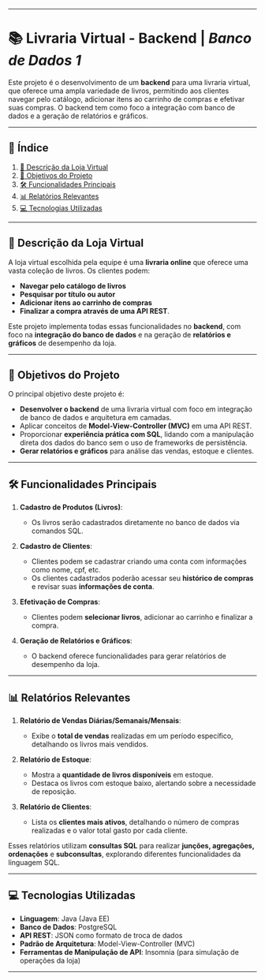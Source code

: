 
---

# 📚 **Livraria Virtual - Backend** | *Banco de Dados 1*

Este projeto é o desenvolvimento de um **backend** para uma livraria virtual, que oferece uma ampla variedade de livros, permitindo aos clientes navegar pelo catálogo, adicionar itens ao carrinho de compras e efetivar suas compras. O backend tem como foco a integração com banco de dados e a geração de relatórios e gráficos.

---

## 🔖 **Índice**

1. [📘 Descrição da Loja Virtual](#-descrição-da-loja-virtual)
2. [🎯 Objetivos do Projeto](#-objetivos-do-projeto)
3. [🛠️ Funcionalidades Principais](#%EF%B8%8F-funcionalidades-principais)
4. [📊 Relatórios Relevantes](#-relatórios-relevantes)
5. [💻 Tecnologias Utilizadas](#-tecnologias-utilizadas)

---

## 📘 **Descrição da Loja Virtual**

A loja virtual escolhida pela equipe é uma **livraria online** que oferece uma vasta coleção de livros. Os clientes podem:
- **Navegar pelo catálogo de livros**
- **Pesquisar por título ou autor**
- **Adicionar itens ao carrinho de compras**
- **Finalizar a compra através de uma API REST**.

Este projeto implementa todas essas funcionalidades no **backend**, com foco na **integração do banco de dados** e na geração de **relatórios e gráficos** de desempenho da loja.

---

## 🎯 **Objetivos do Projeto**

O principal objetivo deste projeto é:
- **Desenvolver o backend** de uma livraria virtual com foco em integração de banco de dados e arquitetura em camadas.
- Aplicar conceitos de **Model-View-Controller (MVC)** em uma API REST.
- Proporcionar **experiência prática com SQL**, lidando com a manipulação direta dos dados do banco sem o uso de frameworks de persistência.
- **Gerar relatórios e gráficos** para análise das vendas, estoque e clientes.

---

## 🛠️ **Funcionalidades Principais**

1. **Cadastro de Produtos (Livros)**:
    - Os livros serão cadastrados diretamente no banco de dados via comandos SQL.

2. **Cadastro de Clientes**:
    - Clientes podem se cadastrar criando uma conta com informações como nome, cpf, etc.
    - Os clientes cadastrados poderão acessar seu **histórico de compras** e revisar suas **informações de conta**.

3. **Efetivação de Compras**:
    - Clientes podem **selecionar livros**, adicionar ao carrinho e finalizar a compra.

4. **Geração de Relatórios e Gráficos**:
    - O backend oferece funcionalidades para gerar relatórios de desempenho da loja.

---

## 📊 **Relatórios Relevantes**

1. **Relatório de Vendas Diárias/Semanais/Mensais**:
    - Exibe o **total de vendas** realizadas em um período específico, detalhando os livros mais vendidos.

2. **Relatório de Estoque**:
    - Mostra a **quantidade de livros disponíveis** em estoque.
    - Destaca os livros com estoque baixo, alertando sobre a necessidade de reposição.

3. **Relatório de Clientes**:
    - Lista os **clientes mais ativos**, detalhando o número de compras realizadas e o valor total gasto por cada cliente.

Esses relatórios utilizam **consultas SQL** para realizar **junções, agregações, ordenações** e **subconsultas**, explorando diferentes funcionalidades da linguagem SQL.

---

## 💻 **Tecnologias Utilizadas**

- **Linguagem**: Java (Java EE)
- **Banco de Dados**: PostgreSQL
- **API REST**: JSON como formato de troca de dados
- **Padrão de Arquitetura**: Model-View-Controller (MVC)
- **Ferramentas de Manipulação de API**: Insomnia (para simulação de operações da loja)

---

